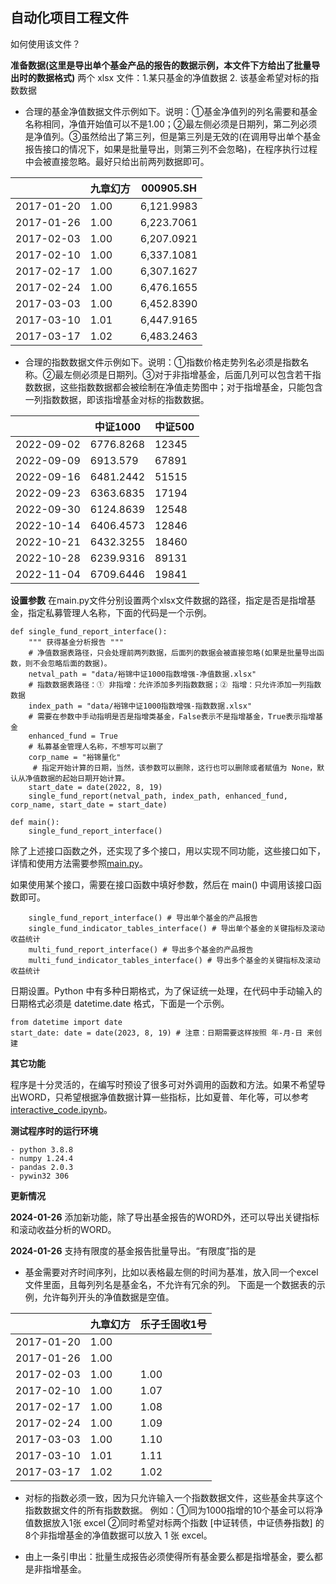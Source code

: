 ## 自动化项目工程文件

如何使用该文件？

**准备数据(这里是导出单个基金产品的报告的数据示例，本文件下方给出了批量导出时的数据格式)** 两个 xlsx 文件：1.某只基金的净值数据 2. 该基金希望对标的指数数据

- 合理的基金净值数据文件示例如下。说明：①基金净值列的列名需要和基金名称相同，净值开始值可以不是1.00；②最左侧必须是日期列，第二列必须是净值列。③虽然给出了第三列，但是第三列是无效的(在调用导出单个基金报告接口的情况下，如果是批量导出，则第三列不会忽略)，在程序执行过程中会被直接忽略。最好只给出前两列数据即可。

| |	九章幻方 |	000905.SH | 
| ---- | ---- | ---- | 
| 2017-01-20 |	1.00 |	6,121.9983| 
|2017-01-26 |	1.00 	|6,223.7061 |
|2017-02-03	|1.00| 	6,207.0921|
|2017-02-10|	1.00 |	6,337.1081|
|2017-02-17|	1.00| 	6,307.1627|
|2017-02-24	|1.00 	|6,476.1655|
|2017-03-03|	1.00| 	6,452.8390|
|2017-03-10|	1.01 |	6,447.9165|
|2017-03-17	|1.02| 	6,483.2463|

- 合理的指数数据文件示例如下。说明：①指数价格走势列名必须是指数名称。②最左侧必须是日期列。③对于非指增基金，后面几列可以包含若干指数数据，这些指数数据都会被绘制在净值走势图中；对于指增基金，只能包含一列指数数据，即该指增基金对标的指数数据。

|	       | 中证1000 | 中证500 |
| ---- | ---- | ---- |
|2022-09-02 | 6776.8268   |  12345 |
|2022-09-09	| 6913.579    |  67891 |
|2022-09-16	| 6481.2442   |  51515 |
|2022-09-23	| 6363.6835   |  17194 |
|2022-09-30	| 6124.8639   |  12548 |
|2022-10-14	| 6406.4573   |  12846 |
|2022-10-21	| 6432.3255   |  18460 |
|2022-10-28	| 6239.9316   |  89131 |
|2022-11-04	| 6709.6446   |  19841 |

**设置参数** 在main.py文件分别设置两个xlsx文件数据的路径，指定是否是指增基金，指定私募管理人名称，下面的代码是一个示例。

```
def single_fund_report_interface():
    """ 获得基金分析报告 """
    # 净值数据表路径，只会处理前两列数据，后面列的数据会被直接忽略(如果是批量导出函数，则不会忽略后面的数据)。
    netval_path = "data/裕锦中证1000指数增强-净值数据.xlsx"
    # 指数数据表路径：① 非指增：允许添加多列指数数据；② 指增：只允许添加一列指数数据 
    index_path = "data/裕锦中证1000指数增强-指数数据.xlsx" 
    # 需要在参数中手动指明是否是指增类基金，False表示不是指增基金，True表示指增基金
    enhanced_fund = True
    # 私募基金管理人名称，不想写可以删了
    corp_name = "裕锦量化" 
     # 指定开始计算的日期，当然，该参数可以删除，这行也可以删除或者赋值为 None，默认从净值数据的起始日期开始计算。
    start_date = date(2022, 8, 19) 
    single_fund_report(netval_path, index_path, enhanced_fund, corp_name, start_date = start_date)

def main():
    single_fund_report_interface()
```

除了上述接口函数之外，还实现了多个接口，用以实现不同功能，这些接口如下，详情和使用方法需要参照[main.py](main.py)。

如果使用某个接口，需要在接口函数中填好参数，然后在 main() 中调用该接口函数即可。

```
    single_fund_report_interface() # 导出单个基金的产品报告
    single_fund_indicator_tables_interface() # 导出单个基金的关键指标及滚动收益统计
    multi_fund_report_interface() # 导出多个基金的产品报告
    multi_fund_indicator_tables_interface() # 导出多个基金的关键指标及滚动收益统计
```

日期设置。Python 中有多种日期格式，为了保证统一处理，在代码中手动输入的日期格式必须是 datetime.date 格式，下面是一个示例。

```
from datetime import date
start_date: date = date(2023, 8, 19) # 注意：日期需要这样按照 年-月-日 来创建
```

**其它功能**

程序是十分灵活的，在编写时预设了很多可对外调用的函数和方法。如果不希望导出WORD，只希望根据净值数据计算一些指标，比如夏普、年化等，可以参考 [interactive_code.ipynb](interactive_code.ipynb)。

**测试程序时的运行环境**
```
- python 3.8.8
- numpy 1.24.4
- pandas 2.0.3
- pywin32 306
```

**更新情况**

**2024-01-26** 添加新功能，除了导出基金报告的WORD外，还可以导出关键指标和滚动收益分析的WORD。

**2024-01-26** 支持有限度的基金报告批量导出。“有限度”指的是

- 基金需要对齐时间序列，比如以表格最左侧的时间为基准，放入同一个excel文件里面，且每列列名是基金名，不允许有冗余的列。
下面是一个数据表的示例，允许每列开头的净值数据是空值。

| |	九章幻方 |	乐子壬固收1号 | 
| ---- | ---- | ---- | 
| 2017-01-20 |	1.00 |	| 
|2017-01-26 |	1.00 	|  |
|2017-02-03	|1.00| 	1.00|
|2017-02-10|	1.00 |	1.07|
|2017-02-17|	1.00| 	1.08|
|2017-02-24	|1.00 	|1.09|
|2017-03-03|	1.00| 	1.10|
|2017-03-10|	1.01 |	1.11|
|2017-03-17	|1.02| 	1.02|

- 对标的指数必须一致，因为只允许输入一个指数数据文件，这些基金共享这个指数数据文件的所有指数数据。
例如：①同为1000指增的10个基金可以将净值数据放入1张 excel ②同时希望对标两个指数 [中证转债，中证债券指数] 的8个非指增基金的净值数据可以放入 1 张 excel。

- 由上一条引申出：批量生成报告必须使得所有基金要么都是指增基金，要么都是非指增基金。
  